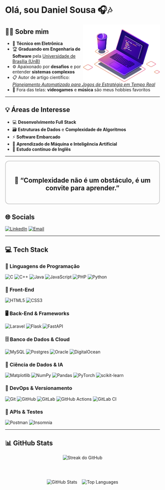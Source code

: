 # Olá, sou Daniel Sousa 🎧🎶  

<img src="computer-illustration.png" alt="Banner" width="250" align="right"/>

## 👨‍💻 Sobre mim
- 🧰 **Técnico em Eletrônica**  
- 🏆 **Graduando em Engenharia de Software** pela [Universidade de Brasília (UnB)](https://www.unb.br/)  
- ⚙️ Apaixonado por **desafios** e por entender **sistemas complexos**  
- 📋 Autor de artigo científico: *[Planejamento Automatizado para Jogos de Estratégia em Tempo Real](https://www.plic.app.br/evento/cicdf/edicao/cicdf/publicacoes/2714)*  
- 👾 Fora das telas: **videogames** e **música** são meus hobbies favoritos  

---

## 💡 Áreas de Interesse
- 💻 **Desenvolvimento Full Stack**  
- 🗃 **Estruturas de Dados** e **Complexidade de Algoritmos**  
- ⚡ **Software Embarcado**  
- 🤖 **Aprendizado de Máquina e Inteligência Artificial**  
- 📘 **Estudo contínuo de Inglês**  

---

<div style="border: 2px solid #ccc; padding: 20px; border-radius: 12px; text-align: center;">
  <h2>💭 “Complexidade não é um obstáculo, é um convite para aprender.”</h2>
</div>

## 🌐 Socials
[![LinkedIn](https://img.shields.io/badge/LinkedIn-%230077B5.svg?logo=linkedin&logoColor=white)](https://linkedin.com/in/daniel-sb-sousa)
[![Email](https://img.shields.io/badge/Email-D14836?logo=gmail&logoColor=white)](mailto:sousadanielsb@gmail.com)

---

## 💻 Tech Stack

### 🧩 **Linguagens de Programação**
![C](https://img.shields.io/badge/c-%2300599C.svg?style=for-the-badge&logo=c&logoColor=white)
![C++](https://img.shields.io/badge/c++-%2300599C.svg?style=for-the-badge&logo=c%2B%2B&logoColor=white)
![Java](https://img.shields.io/badge/java-%23ED8B00.svg?style=for-the-badge&logo=openjdk&logoColor=white)
![JavaScript](https://img.shields.io/badge/javascript-%23323330.svg?style=for-the-badge&logo=javascript&logoColor=%23F7DF1E)
![PHP](https://img.shields.io/badge/php-%23777BB4.svg?style=for-the-badge&logo=php&logoColor=white)
![Python](https://img.shields.io/badge/python-3670A0?style=for-the-badge&logo=python&logoColor=ffdd54)



### 🎨 **Front-End**
![HTML5](https://img.shields.io/badge/html5-%23E34F26.svg?style=for-the-badge&logo=html5&logoColor=white)
![CSS3](https://img.shields.io/badge/css3-%231572B6.svg?style=for-the-badge&logo=css3&logoColor=white)

### 🖥 **Back-End & Frameworks**
![Laravel](https://img.shields.io/badge/laravel-%23FF2D20.svg?style=for-the-badge&logo=laravel&logoColor=white)
![Flask](https://img.shields.io/badge/flask-%23000.svg?style=for-the-badge&logo=flask&logoColor=white)
![FastAPI](https://img.shields.io/badge/FastAPI-005571?style=for-the-badge&logo=fastapi)

### 🗄 **Banco de Dados & Cloud**
![MySQL](https://img.shields.io/badge/mysql-4479A1.svg?style=for-the-badge&logo=mysql&logoColor=white)
![Postgres](https://img.shields.io/badge/postgres-%23316192.svg?style=for-the-badge&logo=postgresql&logoColor=white)
![Oracle](https://img.shields.io/badge/Oracle-F80000?style=for-the-badge&logo=oracle&logoColor=white)
![DigitalOcean](https://img.shields.io/badge/DigitalOcean-%230167ff.svg?style=for-the-badge&logo=digitalOcean&logoColor=white)

### 🤖 **Ciência de Dados & IA**
![Matplotlib](https://img.shields.io/badge/Matplotlib-%23ffffff.svg?style=for-the-badge&logo=Matplotlib&logoColor=black)
![NumPy](https://img.shields.io/badge/numpy-%23013243.svg?style=for-the-badge&logo=numpy&logoColor=white)
![Pandas](https://img.shields.io/badge/pandas-%23150458.svg?style=for-the-badge&logo=pandas&logoColor=white)
![PyTorch](https://img.shields.io/badge/PyTorch-%23EE4C2C.svg?style=for-the-badge&logo=PyTorch&logoColor=white)
![scikit-learn](https://img.shields.io/badge/scikit--learn-%23F7931E.svg?style=for-the-badge&logo=scikit-learn&logoColor=white)

### 🔧 **DevOps & Versionamento**
![Git](https://img.shields.io/badge/git-%23F05033.svg?style=for-the-badge&logo=git&logoColor=white)
![GitHub](https://img.shields.io/badge/github-%23121011.svg?style=for-the-badge&logo=github&logoColor=white)
![GitLab](https://img.shields.io/badge/gitlab-%23181717.svg?style=for-the-badge&logo=gitlab&logoColor=white)
![GitHub Actions](https://img.shields.io/badge/github%20actions-%232671E5.svg?style=for-the-badge&logo=githubactions&logoColor=white)
![GitLab CI](https://img.shields.io/badge/gitlab%20CI-%23181717.svg?style=for-the-badge&logo=gitlab&logoColor=white)

### 🧪 **APIs & Testes**
![Postman](https://img.shields.io/badge/Postman-FF6C37?style=for-the-badge&logo=postman&logoColor=white)
![Insomnia](https://img.shields.io/badge/Insomnia-black?style=for-the-badge&logo=insomnia&logoColor=5849BE)

<!-- ### 🌐 Plataformas de Programação

[![Codeforces](https://img.shields.io/badge/Codeforces-1F8ACB?style=for-the-badge&logo=codeforces&logoColor=white)](https://codeforces.com/profile/seu_usuario)
[![LeetCode](https://img.shields.io/badge/LeetCode-FFA116?style=for-the-badge&logo=leetcode&logoColor=white)](https://leetcode.com/seu_usuario)
[![HackerRank](https://img.shields.io/badge/HackerRank-2EC866?style=for-the-badge&logo=hackerrank&logoColor=white)](https://www.hackerrank.com/seu_usuario)
[![CodeChef](https://img.shields.io/badge/CodeChef-5B4638?style=for-the-badge&logo=codechef&logoColor=white)](https://www.codechef.com/users/seu_usuario) -->

---

## 📊 GitHub Stats
<div align="center">

  <!-- Streak (sozinha) -->
  <img src="https://nirzak-streak-stats.vercel.app/?user=daniel-de-sousa&theme=catppuccin_mocha&hide_border=false" alt="Streak do GitHub"/>

  <br/><br/>

  <!-- Duas imagens lado a lado (centralizadas) -->
  <img src="https://github-readme-stats.vercel.app/api?username=daniel-de-sousa&theme=catppuccin_mocha&hide_border=false&include_all_commits=true&count_private=false" alt="GitHub Stats" height="180em" />
  &nbsp;&nbsp;
  <img src="https://github-readme-stats.vercel.app/api/top-langs/?username=daniel-de-sousa&theme=catppuccin_mocha&hide_border=false&include_all_commits=true&count_private=false&layout=compact" alt="Top Languages" height="180em" />

</div>
